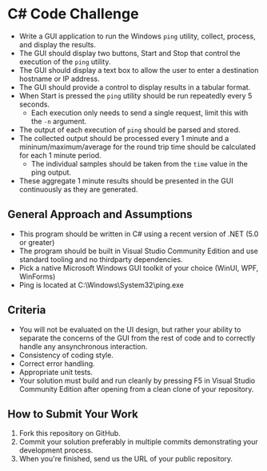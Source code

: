 # C# Code Challenge

* Write a GUI application to run the Windows `ping` utility, collect, process, and display the results.
* The GUI should display two buttons, Start and Stop that control the execution of the `ping` utility. 
* The GUI should display a text box to allow the user to enter a destination hostname or IP address.
* The GUI should provide a control to display results in a tabular format.
* When Start is pressed the `ping` utility should be run repeatedly every 5 seconds.
  * Each execution only needs to send a single request, limit this with the `-n` argument.
* The output of each execution of `ping` should be parsed and stored.
* The collected output should be processed every 1 minute and a mininum/maximum/average for the round trip time should be calculated for each 1 minute period.
  * The individual samples should be taken from the `time` value in the ping output.
* These aggregate 1 minute results should be presented in the GUI continuously as they are generated.

## General Approach and Assumptions

* This program should be written in C# using a recent version of .NET (5.0 or greater)
* The program should be built in Visual Studio Community Edition and use standard tooling and no thirdparty dependencies.
* Pick a native Microsoft Windows GUI toolkit of your choice (WinUI, WPF, WinForms)
* Ping is located at C:\Windows\System32\ping.exe

## Criteria

* You will not be evaluated on the UI design, but rather your ability to separate the concerns of the GUI from the rest of code and to correctly handle any ansynchronous interaction.
* Consistency of coding style.
* Correct error handling.
* Appropriate unit tests.
* Your solution must build and run cleanly by pressing F5 in Visual Studio Community Edition after opening from a clean clone of your repository.

## How to Submit Your Work

1. Fork this repository on GitHub.
2. Commit your solution preferably in multiple commits demonstrating your development process.
3. When you're finished, send us the URL of your public repository.